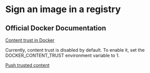 # Sign an image in a registry

## Official Docker Documentation
[Content trust in Docker](https://docs.docker.com/engine/security/trust/content_trust/)  

Currently, content trust is disabled by default. To enable it, set the DOCKER_CONTENT_TRUST environment variable to 1.

[Push trusted content](https://docs.docker.com/engine/security/trust/content_trust/#push-trusted-content)  

